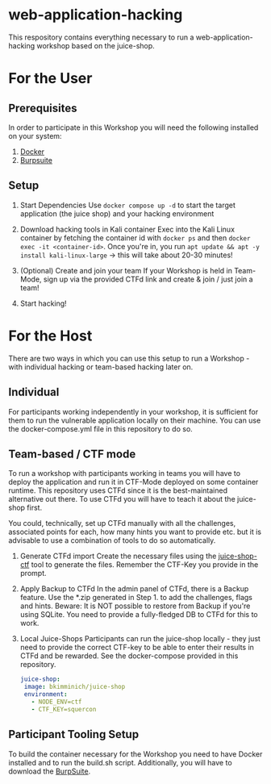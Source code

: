 # web-application-hacking
This respository contains everything necessary to run a web-application-hacking workshop based on the juice-shop. 

# For the User

## Prerequisites
In order to participate in this Workshop you will need the following installed on your system:
1. [Docker](https://www.docker.com/products/docker-desktop/)
2. [Burpsuite](https://portswigger.net/burp/releases/professional-community-2022-3-9?requestededition=community&requestedplatform=)

## Setup
1. Start Dependencies
   Use `docker compose up -d` to start the target application (the juice shop) and your hacking environment
   
2. Download hacking tools in Kali container
   Exec into the Kali Linux container by fetching the container id with `docker ps` and then `docker exec -it <container-id>`.
   Once you're in, you run `apt update && apt -y install kali-linux-large` -> this will take about 20-30 minutes!
   
3. (Optional) Create and join your team
   If your Workshop is held in Team-Mode, sign up via the provided CTFd link and create & join / just join a team!
   
4. Start hacking!

# For the Host
There are two ways in which you can use this setup to run a Workshop - with individual hacking or team-based hacking later on.

## Individual
For participants working independently in your workshop, it is sufficient for them to run the vulnerable application locally on their machine.
You can use the docker-compose.yml file in this repository to do so.

## Team-based / CTF mode
To run a workshop with participants working in teams you will have to deploy the application and run it in CTF-Mode deployed on some container runtime. 
This repository uses CTFd since it is the best-maintained alternative out there. To use CTFd you will have to teach it about the juice-shop first.

You could, technically, set up CTFd manually with all the challenges, associated points for each, how many hints you want to provide etc. but it is advisable
to use a combination of tools to do so automatically.

1. Generate CTFd import 
   Create the necessary files using the [juice-shop-ctf](https://github.com/juice-shop/juice-shop-ctf) tool to generate the files. Remember the CTF-Key
   you provide in the prompt.
   
2. Apply Backup to CTFd
   In the admin panel of CTFd, there is a Backup feature. Use the *.zip generated in Step 1. to add the challenges, flags and hints.
   Beware: It is NOT possible to restore from Backup if you're using SQLite. You need to provide a fully-fledged DB to CTFd for this to work.
   
3. Local Juice-Shops 
   Participants can run the juice-shop locally - they just need to provide the correct CTF-key to be able to enter their results in CTFd and be rewarded.
   See the docker-compose provided in this repository. 
   ```yml
   juice-shop:
    image: bkimminich/juice-shop
    environment:
      - NODE_ENV=ctf
      - CTF_KEY=squercon
   ```

## Participant Tooling Setup
To build the container necessary for the Workshop you need to have Docker installed and to run the build.sh script. 
Additionally, you will have to download the [BurpSuite](https://portswigger.net/burp/releases/professional-community-2022-3-9).

